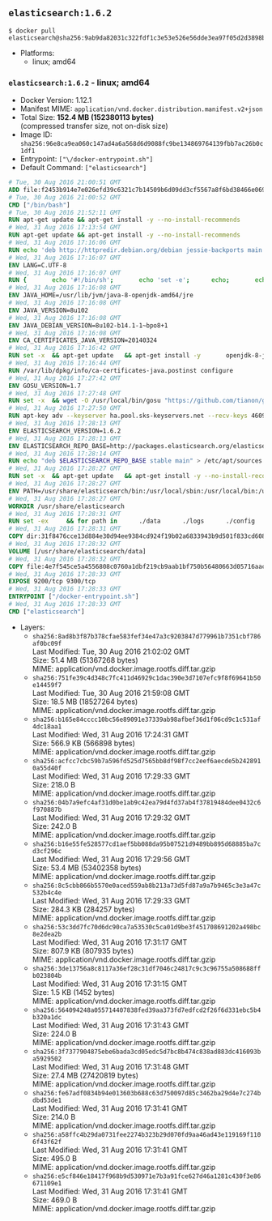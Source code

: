 ## `elasticsearch:1.6.2`

```console
$ docker pull elasticsearch@sha256:9ab9da82031c322fdf1c3e53e526e56dde3ea97f05d2d3898b70e364c783e402
```

-	Platforms:
	-	linux; amd64

### `elasticsearch:1.6.2` - linux; amd64

-	Docker Version: 1.12.1
-	Manifest MIME: `application/vnd.docker.distribution.manifest.v2+json`
-	Total Size: **152.4 MB (152380113 bytes)**  
	(compressed transfer size, not on-disk size)
-	Image ID: `sha256:96e8ca9ea060c147ad4a6a568d6d9088fc9be134869764139fbb7ac26b0c1df1`
-	Entrypoint: `["\/docker-entrypoint.sh"]`
-	Default Command: `["elasticsearch"]`

```dockerfile
# Tue, 30 Aug 2016 21:00:51 GMT
ADD file:f2453b914e7e026efd39c6321c7b14509b6d09dd3cf5567a8f6bd38466e06954 in / 
# Tue, 30 Aug 2016 21:00:52 GMT
CMD ["/bin/bash"]
# Tue, 30 Aug 2016 21:52:11 GMT
RUN apt-get update && apt-get install -y --no-install-recommends 		ca-certificates 		curl 		wget 	&& rm -rf /var/lib/apt/lists/*
# Wed, 31 Aug 2016 17:13:54 GMT
RUN apt-get update && apt-get install -y --no-install-recommends 		bzip2 		unzip 		xz-utils 	&& rm -rf /var/lib/apt/lists/*
# Wed, 31 Aug 2016 17:16:06 GMT
RUN echo 'deb http://httpredir.debian.org/debian jessie-backports main' > /etc/apt/sources.list.d/jessie-backports.list
# Wed, 31 Aug 2016 17:16:07 GMT
ENV LANG=C.UTF-8
# Wed, 31 Aug 2016 17:16:07 GMT
RUN { 		echo '#!/bin/sh'; 		echo 'set -e'; 		echo; 		echo 'dirname "$(dirname "$(readlink -f "$(which javac || which java)")")"'; 	} > /usr/local/bin/docker-java-home 	&& chmod +x /usr/local/bin/docker-java-home
# Wed, 31 Aug 2016 17:16:08 GMT
ENV JAVA_HOME=/usr/lib/jvm/java-8-openjdk-amd64/jre
# Wed, 31 Aug 2016 17:16:08 GMT
ENV JAVA_VERSION=8u102
# Wed, 31 Aug 2016 17:16:08 GMT
ENV JAVA_DEBIAN_VERSION=8u102-b14.1-1~bpo8+1
# Wed, 31 Aug 2016 17:16:08 GMT
ENV CA_CERTIFICATES_JAVA_VERSION=20140324
# Wed, 31 Aug 2016 17:16:42 GMT
RUN set -x 	&& apt-get update 	&& apt-get install -y 		openjdk-8-jre-headless="$JAVA_DEBIAN_VERSION" 		ca-certificates-java="$CA_CERTIFICATES_JAVA_VERSION" 	&& rm -rf /var/lib/apt/lists/* 	&& [ "$JAVA_HOME" = "$(docker-java-home)" ]
# Wed, 31 Aug 2016 17:16:44 GMT
RUN /var/lib/dpkg/info/ca-certificates-java.postinst configure
# Wed, 31 Aug 2016 17:27:42 GMT
ENV GOSU_VERSION=1.7
# Wed, 31 Aug 2016 17:27:48 GMT
RUN set -x 	&& wget -O /usr/local/bin/gosu "https://github.com/tianon/gosu/releases/download/$GOSU_VERSION/gosu-$(dpkg --print-architecture)" 	&& wget -O /usr/local/bin/gosu.asc "https://github.com/tianon/gosu/releases/download/$GOSU_VERSION/gosu-$(dpkg --print-architecture).asc" 	&& export GNUPGHOME="$(mktemp -d)" 	&& gpg --keyserver ha.pool.sks-keyservers.net --recv-keys B42F6819007F00F88E364FD4036A9C25BF357DD4 	&& gpg --batch --verify /usr/local/bin/gosu.asc /usr/local/bin/gosu 	&& rm -r "$GNUPGHOME" /usr/local/bin/gosu.asc 	&& chmod +x /usr/local/bin/gosu 	&& gosu nobody true
# Wed, 31 Aug 2016 17:27:50 GMT
RUN apt-key adv --keyserver ha.pool.sks-keyservers.net --recv-keys 46095ACC8548582C1A2699A9D27D666CD88E42B4
# Wed, 31 Aug 2016 17:28:13 GMT
ENV ELASTICSEARCH_VERSION=1.6.2
# Wed, 31 Aug 2016 17:28:13 GMT
ENV ELASTICSEARCH_REPO_BASE=http://packages.elasticsearch.org/elasticsearch/1.6/debian
# Wed, 31 Aug 2016 17:28:14 GMT
RUN echo "deb $ELASTICSEARCH_REPO_BASE stable main" > /etc/apt/sources.list.d/elasticsearch.list
# Wed, 31 Aug 2016 17:28:27 GMT
RUN set -x 	&& apt-get update 	&& apt-get install -y --no-install-recommends elasticsearch=$ELASTICSEARCH_VERSION 	&& rm -rf /var/lib/apt/lists/*
# Wed, 31 Aug 2016 17:28:27 GMT
ENV PATH=/usr/share/elasticsearch/bin:/usr/local/sbin:/usr/local/bin:/usr/sbin:/usr/bin:/sbin:/bin
# Wed, 31 Aug 2016 17:28:27 GMT
WORKDIR /usr/share/elasticsearch
# Wed, 31 Aug 2016 17:28:31 GMT
RUN set -ex 	&& for path in 		./data 		./logs 		./config 		./config/scripts 	; do 		mkdir -p "$path"; 		chown -R elasticsearch:elasticsearch "$path"; 	done
# Wed, 31 Aug 2016 17:28:31 GMT
COPY dir:31f8476cce13d884e30d94ee9384cd924f19b02a6833943b9d501f833cd60885 in ./config 
# Wed, 31 Aug 2016 17:28:32 GMT
VOLUME [/usr/share/elasticsearch/data]
# Wed, 31 Aug 2016 17:28:32 GMT
COPY file:4e7f545ce5a4556808c0760a1dbf219cb9aab1bf750b56480663d05716aac376 in / 
# Wed, 31 Aug 2016 17:28:33 GMT
EXPOSE 9200/tcp 9300/tcp
# Wed, 31 Aug 2016 17:28:33 GMT
ENTRYPOINT ["/docker-entrypoint.sh"]
# Wed, 31 Aug 2016 17:28:33 GMT
CMD ["elasticsearch"]
```

-	Layers:
	-	`sha256:8ad8b3f87b378cfae583fef34e47a3c9203847d779961b7351cbf786af0bc09f`  
		Last Modified: Tue, 30 Aug 2016 21:02:02 GMT  
		Size: 51.4 MB (51367268 bytes)  
		MIME: application/vnd.docker.image.rootfs.diff.tar.gzip
	-	`sha256:751fe39c4d348c7fc411d46929c1dac390e3d7107efc9f8f69641b50e14459f7`  
		Last Modified: Tue, 30 Aug 2016 21:59:08 GMT  
		Size: 18.5 MB (18527264 bytes)  
		MIME: application/vnd.docker.image.rootfs.diff.tar.gzip
	-	`sha256:b165e84cccc10bc56e89091e37339ab98afbef36d1f06cd9c1c531af4dc18aa1`  
		Last Modified: Wed, 31 Aug 2016 17:24:31 GMT  
		Size: 566.9 KB (566898 bytes)  
		MIME: application/vnd.docker.image.rootfs.diff.tar.gzip
	-	`sha256:acfcc7cbc59b7a596fd525d7565bb8df98f7cc2eef6aecde5b2428910a55d40f`  
		Last Modified: Wed, 31 Aug 2016 17:29:33 GMT  
		Size: 218.0 B  
		MIME: application/vnd.docker.image.rootfs.diff.tar.gzip
	-	`sha256:04b7a9efc4af31d0be1ab9c42ea79d4fd37ab4f37819484dee0432c6f970887b`  
		Last Modified: Wed, 31 Aug 2016 17:29:32 GMT  
		Size: 242.0 B  
		MIME: application/vnd.docker.image.rootfs.diff.tar.gzip
	-	`sha256:b16e55fe528577cd1aef5bb088da95b07521d9489bb895d68885ba7cd3cf296c`  
		Last Modified: Wed, 31 Aug 2016 17:29:56 GMT  
		Size: 53.4 MB (53402358 bytes)  
		MIME: application/vnd.docker.image.rootfs.diff.tar.gzip
	-	`sha256:8c5cbb866b5570e0aced559ab8b213a73d5fd87a9a7b9465c3e3a47c532b4c4e`  
		Last Modified: Wed, 31 Aug 2016 17:29:33 GMT  
		Size: 284.3 KB (284257 bytes)  
		MIME: application/vnd.docker.image.rootfs.diff.tar.gzip
	-	`sha256:53c3dd7fc70d6dc90ca7a53530c5ca01d9be3f451708691202a498bc8e2dea2b`  
		Last Modified: Wed, 31 Aug 2016 17:31:17 GMT  
		Size: 807.9 KB (807935 bytes)  
		MIME: application/vnd.docker.image.rootfs.diff.tar.gzip
	-	`sha256:3de13756a8c8117a36ef28c31df7046c24817c9c3c96755a508688ffb023804b`  
		Last Modified: Wed, 31 Aug 2016 17:31:15 GMT  
		Size: 1.5 KB (1452 bytes)  
		MIME: application/vnd.docker.image.rootfs.diff.tar.gzip
	-	`sha256:564094248a055714407838fed39aa373fd7edfcd2f26f6d331ebc5b4b320a1dc`  
		Last Modified: Wed, 31 Aug 2016 17:31:43 GMT  
		Size: 224.0 B  
		MIME: application/vnd.docker.image.rootfs.diff.tar.gzip
	-	`sha256:3f7377904875ebe6bada3cd05edc5d7bc8b474c838ad883dc416093ba5929502`  
		Last Modified: Wed, 31 Aug 2016 17:31:48 GMT  
		Size: 27.4 MB (27420819 bytes)  
		MIME: application/vnd.docker.image.rootfs.diff.tar.gzip
	-	`sha256:fe67adf0834b94e013603b688c63d750097d85c3462ba29d4e7c274bdbd53de1`  
		Last Modified: Wed, 31 Aug 2016 17:31:41 GMT  
		Size: 214.0 B  
		MIME: application/vnd.docker.image.rootfs.diff.tar.gzip
	-	`sha256:a58ffc4b29da0731fee2274b323b29d070fd9aa46ad43e119169f1106f43f62f`  
		Last Modified: Wed, 31 Aug 2016 17:31:41 GMT  
		Size: 495.0 B  
		MIME: application/vnd.docker.image.rootfs.diff.tar.gzip
	-	`sha256:e5cf846e18417f968b9d530971e7b3a91fce627d46a1281c430f3e86671109e1`  
		Last Modified: Wed, 31 Aug 2016 17:31:41 GMT  
		Size: 469.0 B  
		MIME: application/vnd.docker.image.rootfs.diff.tar.gzip
